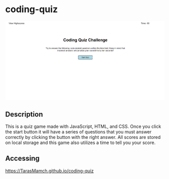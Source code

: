 # coding-quiz
![image](./assets/images/Screenshot%202022-06-30%20203746.png)

## Description 
This is a quiz game made with JavaScript, HTML, and CSS. Once you click the start button it will have a series of questions that you must answer correctly by clicking the button with the right answer. All scores are stored on local storage and this game also utilizes a time to tell you your score.

## Accessing
https://TarasMamch.github.io/coding-quiz